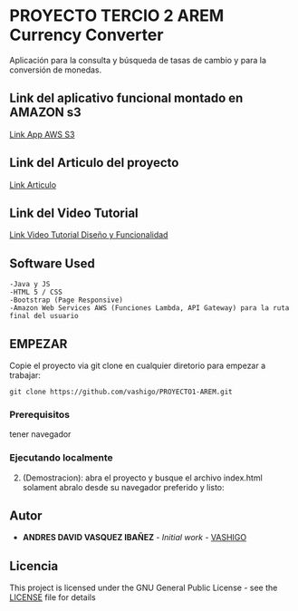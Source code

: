 # PROYECTO TERCIO 2 AREM Currency Converter 

Aplicación para la consulta y búsqueda de tasas de cambio y para la conversión de monedas. 

## Link del aplicativo funcional montado en AMAZON s3

[Link App AWS S3](http://currencyconvertarem.s3-website-us-west-2.amazonaws.com/)

## Link del Articulo del proyecto

[Link Articulo](https://drive.google.com/file/d/1xJQrIGzxCvEgKT1WywZ4KVCSRpClu2Ws/view?usp=sharing)

## Link del Video Tutorial

[Link Video Tutorial Diseño y Funcionalidad](https://youtu.be/UAMxgFdIX5s)


## Software Used

    -Java y JS
    -HTML 5 / CSS
    -Bootstrap (Page Responsive)
    -Amazon Web Services AWS (Funciones Lambda, API Gateway) para la ruta final del usuario


## EMPEZAR

Copie el proyecto via git clone en cualquier diretorio para empezar a trabajar:
```
git clone https://github.com/vashigo/PROYECTO1-AREM.git
```

### Prerequisitos

tener navegador

### Ejecutando localmente

2. (Demostracion):
  abra el proyecto y busque el archivo index.html solament abralo desde su navegador preferido y listo:
  

## Autor

* **ANDRES DAVID VASQUEZ IBAÑEZ** - *Initial work* - [VASHIGO](https://github.com/vashigo)


## Licencia

This project is licensed under the GNU General Public License - see the [LICENSE](LICENSE) file for details
